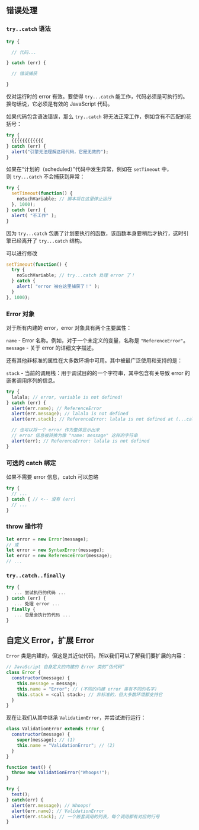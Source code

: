 
```toc
```


## 错误处理

### `try..catch` 语法

```js
try {

  // 代码...

} catch (err) {

  // 错误捕获

}
```

仅对运行时的 error 有效。要使得 `try...catch` 能工作，代码必须是可执行的。换句话说，它必须是有效的 JavaScript 代码。

如果代码包含语法错误，那么 `try..catch` 将无法正常工作，例如含有不匹配的花括号：

```js
try {
  {{{{{{{{{{{{
} catch (err) {
  alert("引擎无法理解这段代码，它是无效的");
}
```


如果在“计划的（scheduled）”代码中发生异常，例如在 `setTimeout` 中，则 `try...catch` 不会捕获到异常：

```js
try {
  setTimeout(function() {
    noSuchVariable; // 脚本将在这里停止运行
  }, 1000);
} catch (err) {
  alert( "不工作" );
}
```

因为 `try...catch` 包裹了计划要执行的函数，该函数本身要稍后才执行，这时引擎已经离开了 `try...catch` 结构。

可以进行修改

```js
setTimeout(function() {
  try {
    noSuchVariable; // try...catch 处理 error 了！
  } catch {
    alert( "error 被在这里捕获了！" );
  }
}, 1000);
```


### Error 对象

对于所有内建的 error，error 对象具有两个主要属性：

`name` - Error 名称。例如，对于一个未定义的变量，名称是 `"ReferenceError"`。
`message` - 关于 error 的详细文字描述。

还有其他非标准的属性在大多数环境中可用。其中被最广泛使用和支持的是：

`stack` - 当前的调用栈：用于调试目的的一个字符串，其中包含有关导致 error 的嵌套调用序列的信息。

```js
try {
  lalala; // error, variable is not defined!
} catch (err) {
  alert(err.name); // ReferenceError
  alert(err.message); // lalala is not defined
  alert(err.stack); // ReferenceError: lalala is not defined at (...call stack)

  // 也可以将一个 error 作为整体显示出来
  // error 信息被转换为像 "name: message" 这样的字符串
  alert(err); // ReferenceError: lalala is not defined
}
```

### 可选的 catch 绑定

如果不需要 error 信息，catch 可以忽略

```js
try {
  // ...
} catch { // <-- 没有 (err)
  // ...
}
```

### throw 操作符

```js
let error = new Error(message);
// 或
let error = new SyntaxError(message);
let error = new ReferenceError(message);
// ...
```

### `try..catch..finally`

```js
try {
   ... 尝试执行的代码 ...
} catch (err) {
   ... 处理 error ...
} finally {
   ... 总是会执行的代码 ...
}
```



## 自定义 Error，扩展 Error

`Error` 类是内建的，但这是其近似代码，所以我们可以了解我们要扩展的内容：

```js
// JavaScript 自身定义的内建的 Error 类的“伪代码”
class Error {
  constructor(message) {
    this.message = message;
    this.name = "Error"; // (不同的内建 error 类有不同的名字)
    this.stack = <call stack>; // 非标准的，但大多数环境都支持它
  }
}
```

现在让我们从其中继承 `ValidationError`，并尝试进行运行：

```js
class ValidationError extends Error {
  constructor(message) {
    super(message); // (1)
    this.name = "ValidationError"; // (2)
  }
}

function test() {
  throw new ValidationError("Whoops!");
}

try {
  test();
} catch(err) {
  alert(err.message); // Whoops!
  alert(err.name); // ValidationError
  alert(err.stack); // 一个嵌套调用的列表，每个调用都有对应的行号
}
```